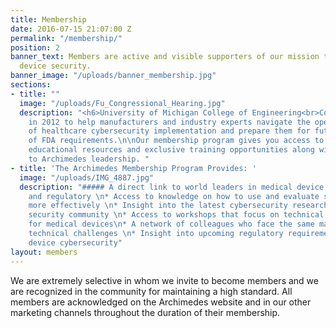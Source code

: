 ```yaml
---
title: Membership
date: 2016-07-15 21:07:00 Z
permalink: "/membership/"
position: 2
banner_text: Members are active and visible supporters of our mission to improve medical
  device security.
banner_image: "/uploads/banner_membership.jpg"
sections:
- title: ""
  image: "/uploads/Fu_Congressional_Hearing.jpg"
  description: "<h6>University of Michigan College of Engineering<br>Computer Science and Engineering<br>Archimedes Membership Program</h6>\n\nThe Archimedes Center for Medical Device Security was established
    in 2012 to help manufacturers and industry experts navigate the operational hazards
    of healthcare cybersecurity implementation and prepare them for future challenges
    of FDA requirements.\n\nOur membership program gives you access to trustworthy
    educational resources and exclusive training opportunities along with direct access
    to Archimedes leadership. "
- title: 'The Archimedes Membership Program Provides: '
  image: "/uploads/IMG_4887.jpg"
  description: "##### A direct link to world leaders in medical device security, engineering,
    and regulatory \n* Access to knowledge on how to use and evaluate security technology
    more effectively \n* Insight into the latest cybersecurity research and the broader
    security community \n* Access to workshops that focus on technical problem-solving
    for medical devices\n* A network of colleagues who face the same managerial and
    technical challenges \n* Insight into upcoming regulatory requirements for medical
    device cybersecurity"
layout: members
---
```


We are extremely selective in whom we invite to become members and we are recognized in the community for maintaining a high standard. All members are acknowledged on the Archimedes website and in our other marketing channels throughout the duration of their membership.
